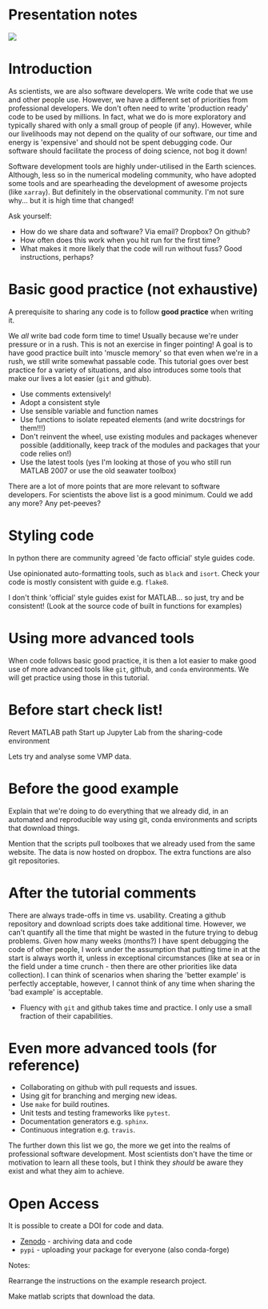 # Presentation notes

![](https://mk0osnewswb2dmu4h0a.kinstacdn.com/images/comics/wtfm.jpg)

# Introduction

As scientists, we are also software developers. We write code that we use and other people use. However, we have a different set of priorities from professional developers. We don't often need to write 'production ready' code to be used by millions. In fact, what we do is more exploratory and typically shared with only a small group of people (if any). However, while our livelihoods may not depend on the quality of our software, our time and energy is 'expensive' and should not be spent debugging code. Our software should facilitate the process of doing science, not bog it down!

Software development tools are highly under-utilised in the Earth sciences. Although, less so in the numerical modeling community, who have adopted some tools and are spearheading the development of awesome projects (like `xarray`). But definitely in the observational community. I'm not sure why... but it is high time that changed!

Ask yourself:

* How do we share data and software? Via email? Dropbox? On github?
* How often does this work when you hit run for the first time?
* What makes it more likely that the code will run without fuss? Good instructions, perhaps?

# Basic good practice (not exhaustive)

A prerequisite to sharing any code is to follow **good practice** when writing it.

We _all_ write bad code form time to time! Usually because we're under pressure or in a rush. This is not an exercise in finger pointing! A goal is to have good practice built into 'muscle memory' so that even when we're in a rush, we still write somewhat passable code. This tutorial goes over best practice for a variety of situations, and also introduces some tools that make our lives a lot easier (`git` and github). 

* Use comments extensively!
* Adopt a consistent style
* Use sensible variable and function names
* Use functions to isolate repeated elements (and write docstrings for them!!!)
* Don't reinvent the wheel, use existing modules and packages whenever possible (additionally, keep track of the modules and packages that your code relies on!)
* Use the latest tools (yes I'm looking at those of you who still run MATLAB 2007 or use the old seawater toolbox)

There are a lot of more points that are more relevant to software developers. For scientists the above list is a good minimum. Could we add any more? Any pet-peeves?

# Styling code

In python there are community agreed 'de facto official' style guides code.

Use opinionated auto-formatting tools, such as `black` and `isort`. Check your code is mostly consistent with guide e.g. `flake8`. 

I don't think 'official' style guides exist for MATLAB... so just, try and be consistent! (Look at the source code of built in functions for examples)

# Using more advanced tools

When code follows basic good practice, it is then a lot easier to make good use of more advanced tools like `git`, github, and `conda` environments. We will get practice using those in this tutorial.


# Before start check list!

Revert MATLAB path
Start up Jupyter Lab from the sharing-code environment

Lets try and analyse some VMP data.

# Before the good example

Explain that we're doing to do everything that we already did, in an automated and reproducible way using git, conda environments and scripts that download things.

Mention that the scripts pull toolboxes that we already used from the same website. The data is now hosted on dropbox. The extra functions are also git repositories. 


# After the tutorial comments

There are always trade-offs in time vs. usability. Creating a github repository and download scripts does take additional time. However, we can't quantify all the time that might be wasted in the future trying to debug problems. Given how many weeks (months?) I have spent debugging the code of other people, I work under the assumption that putting time in at the start is always worth it, unless in exceptional circumstances (like at sea or in the field under a time crunch - then there are other priorities like data collection). I can think of scenarios when sharing the 'better example' is perfectly acceptable, however, I cannot think of any time when sharing the 'bad example' is acceptable.

* Fluency with `git` and github takes time and practice. I only use a small fraction of their capabilities. 

# Even more advanced tools (for reference)

* Collaborating on github with pull requests and issues. 
* Using git for branching and merging new ideas. 
* Use `make` for build routines.
* Unit tests and testing frameworks like `pytest`.
* Documentation generators e.g. `sphinx`.
* Continuous integration e.g. `travis`.

The further down this list we go, the more we get into the realms of professional software development. Most scientists don't have the time or motivation to learn all these tools, but I think they *should* be aware they exist and what they aim to achieve. 

# Open Access

It is possible to create a DOI for code and data.

* [Zenodo](https://zenodo.org/) - archiving data and code
* `pypi` - uploading your package for everyone (also conda-forge)


Notes:

Rearrange the instructions on the example research project.

Make matlab scripts that download the data.

